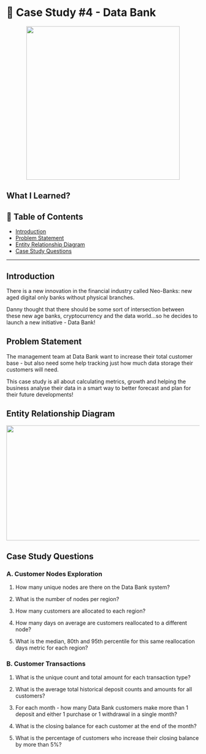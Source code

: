 # 🏦 Case Study #4 - Data Bank  

<p align="center">
  <img width="400" height="400" src="https://user-images.githubusercontent.com/115451301/220572080-6b9ef197-2196-4493-9e1e-bbabddb9e5b5.png">
</p>

## **What I Learned?** 

## 📘 Table of Contents
- [Introduction](#introduction)
- [Problem Statement](#problem-statement)
- [Entity Relationship Diagram](#entity-relationship-diagram)
- [Case Study Questions](#case-study-questions)

***

## **Introduction**

There is a new innovation in the financial industry called Neo-Banks: new aged digital only banks without physical branches.

Danny thought that there should be some sort of intersection between these new age banks, cryptocurrency and the data world…so he decides to launch a new initiative - Data Bank!

## **Problem Statement**

The management team at Data Bank want to increase their total customer base - but also need some help tracking just how much data storage their customers will need.

This case study is all about calculating metrics, growth and helping the business analyse their data in a smart way to better forecast and plan for their future developments!

## **Entity Relationship Diagram**

<p align="center">
  <img width="600" height="300" src="https://user-images.githubusercontent.com/115451301/220572421-0dd7f821-a52d-4681-bf6e-c8a0b108d951.png">
</p>

## **Case Study Questions** 

### A. Customer Nodes Exploration

1. How many unique nodes are there on the Data Bank system?

2. What is the number of nodes per region?

3. How many customers are allocated to each region?

4. How many days on average are customers reallocated to a different node?

5. What is the median, 80th and 95th percentile for this same reallocation days metric for each region?

### B. Customer Transactions

1. What is the unique count and total amount for each transaction type?

2. What is the average total historical deposit counts and amounts for all customers?

3. For each month - how many Data Bank customers make more than 1 deposit and either 1 purchase or 1 withdrawal in a single month?

4. What is the closing balance for each customer at the end of the month?

5. What is the percentage of customers who increase their closing balance by more than 5%?
